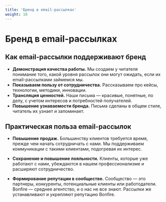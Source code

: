 ```yaml
---
title: 'Бренд в email-рассылках'
weight: 10
---
```

# Бренд в email-рассылках


## Как email-рассылки поддерживают бренд

- **Демонстрация качества работы.** Мы создаем у читателя понимание того, какой уровня рассылок они могут ожидать, если их email-рассылками займемся мы.
- **Показываем пользу от сотрудничества.** Рассказываем про кейсы, технологии, методики, инновации.
- **Трансляция ценностей.** Наши письма — красивые, понятные, по делу, с учетом интересов и потребностей получателей. 
- **Повышение узнаваемости бренда.** Письма сделаны в общем стиле, читатель их узнает и запоминает. 

## Практическая польза email-рассылок

- **Повышение продаж.** Большинству клиентов требуется время, прежде чем начать сотрудничать с нами. Мы поддерживаем коммуникации с такими клиентами, подогревая их интерес.

- **Сохранение и повышение лояльности.** Клиенты, которые уже работают с нами, убеждаются в нашем профессионализме и расширяют сотрудничество.

- **Формирование репутации в сообществе.** Сообщество — это партнеры, конкуренты, потенциальные клиенты или работодатели. Bonfire — среднее агентство, и о нас не все знают. Рассылки же устанавливают и укрепляют репутацию Bonfire.

